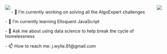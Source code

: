 <a href="https://github.com/anuraghazra/github-readme-stats">
<img align="right" src="https://github-readme-stats.vercel.app/api?username=iesous-kurios&show_icons=true&theme=dark&count_private=true" />
</a>
<img align="left" src="https://github-readme-stats.vercel.app/api/top-langs/?username=iesous-kurios&hide=java,jupyter%20notebook&theme=dark" />
</a>



<p>
- 🔭 I’m currently working on solving all the AlgoExpert challenges
  </p>
  <p>
- 🌱 I’m currently learning Elloquent JavaScript</p>
<p>
- 💬 Ask me about using data science to help break the cycle of homelessness</p>
<p>
- 📫 How to reach me: j.wylie.81@gmail.com
</p>


<!--
**iesous-kurios/iesous-kurios** is a ✨ _special_ ✨ repository because its `README.md` (this file) appears on your GitHub profile.

Here are some ideas to get you started:

- 🔭 I’m currently working on ...
- 🌱 I’m currently learning ...
- 👯 I’m looking to collaborate on ...
- 🤔 I’m looking for help with ...
- 💬 Ask me about ...
- 📫 How to reach me: ...
- 😄 Pronouns: ...
- ⚡ Fun fact: ...
-->
